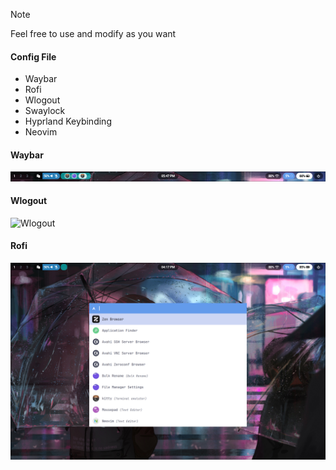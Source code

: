 > [!NOTE]
> Feel free to use and modify as you want
#### Config File
* Waybar
* Rofi
* Wlogout
* Swaylock
* Hyprland Keybinding
* Neovim

#### Waybar
![Waybar](Screenshot/Waybar.png)

#### Wlogout
![Wlogout](Screenshot/Wlogout.png)

#### Rofi
![Rofi](Screenshot/Rofi.png)
